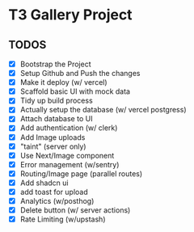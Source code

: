 # T3 Gallery Project

## TODOS

- [x] Bootstrap the Project
- [x] Setup Github and Push the changes
- [x] Make it deploy (w/ vercel)
- [x] Scaffold basic UI with mock data
- [x] Tidy up build process
- [x] Actually setup the database (w/ vercel postgress)
- [x] Attach database to UI
- [x] Add authentication (w/ clerk)
- [x] Add Image uploads
- [x] "taint" (server only)
- [x] Use Next/Image component
- [x] Error management (w/sentry)
- [x] Routing/Image page (parallel routes)
- [x] Add shadcn ui
- [x] add toast for upload
- [x] Analytics (w/posthog)
- [x] Delete button (w/ server actions)
- [x] Rate Limiting (w/upstash)
